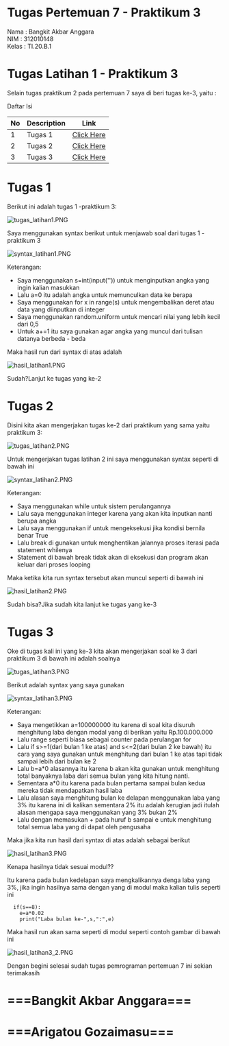 # Tugas Pertemuan 7 - Praktikum 3

Nama : Bangkit Akbar Anggara<br>
NIM : 312010148<br>
Kelas : TI.20.B.1<br>

# Tugas Latihan 1 - Praktikum 3

Selain tugas praktikum 2 pada pertemuan 7 saya di beri tugas ke-3, yaitu :

Daftar Isi 

| No | Description | Link
| --- | ---- | ----
| 1 | Tugas 1 | [Click Here](#Tugas-1)
| 2 | Tugas 2 | [Click Here](#Tugas-2)
| 3 | Tugas 3 | [Click Here](#Tugas-3)

# Tugas 1
Berikut ini adalah tugas 1 -praktikum 3:

![tugas_latihan1.PNG](Pic/tugas_latihan1.PNG)

Saya menggunakan syntax berikut untuk menjawab soal dari tugas 1 - praktikum 3

![syntax_latihan1.PNG](Pic/syntax_latihan1.PNG)

Keterangan:
 - Saya menggunakan s=int(input('')) untuk menginputkan angka yang ingin kalian masukkan
 - Lalu a=0 itu adalah angka untuk memunculkan data ke berapa
 - Saya menggunakan for x in range(s) untuk mengembalikan deret atau data yang diinputkan di integer
 - Saya menggunakan random.uniform untuk mencari nilai yang lebih kecil dari 0,5
 - Untuk a+=1 itu saya gunakan agar angka yang muncul dari tulisan datanya berbeda - beda
 
Maka hasil run dari syntax di atas adalah

![hasil_latihan1.PNG](Pic/hasil_latihan1.PNG)

Sudah?Lanjut ke tugas yang ke-2

# Tugas 2

Disini kita akan mengerjakan tugas ke-2 dari praktikum yang sama yaitu praktikum 3:

![tugas_latihan2.PNG](Pic/tugas_latihan2.PNG)

Untuk mengerjakan tugas latihan 2 ini saya menggunakan syntax seperti di bawah ini

![syntax_latihan2.PNG](Pic/syntax_latihan2.PNG)

Keterangan:
 - Saya menggunakan while untuk sistem perulangannya
 - Lalu saya menggunakan integer karena yang akan kita inputkan nanti berupa angka
 - Lalu saya menggunakan if untuk mengeksekusi jika kondisi bernila benar True
 - Lalu break di gunakan untuk menghentikan jalannya proses iterasi  pada statement whilenya
 - Statement di bawah break tidak akan di eksekusi dan program akan keluar dari proses looping

Maka ketika kita run syntax tersebut akan muncul seperti di bawah ini

![hasil_latihan2.PNG](Pic/hasil_latihan2.PNG)

Sudah bisa?Jika sudah kita lanjut ke tugas yang ke-3

# Tugas 3

Oke di tugas kali ini yang ke-3 kita akan mengerjakan soal ke 3 dari praktikum 3 di bawah ini adalah soalnya

![tugas_latihan3.PNG](Pic/tugas_latihan3.PNG)

Berikut adalah syntax yang saya gunakan

![syntax_latihan3.PNG](Pic/syntax_latihan3.PNG)

Keterangan:
 - Saya mengetikkan a=100000000 itu karena di soal kita disuruh menghitung laba dengan modal yang di berikan yaitu Rp.100.000.000
 - Lalu range seperti biasa sebagai counter pada perulangan for
 - Lalu if s>=1(dari bulan 1 ke atas) and s<=2(dari bulan 2 ke bawah) itu cara yang saya gunakan untuk menghitung dari bulan 1 ke atas tapi tidak sampai lebih dari bulan ke 2
 - Lalu b=a*0 alasannya itu karena b akan kita gunakan untuk menghitung total banyaknya laba dari semua bulan yang kita hitung nanti.
 - Sementara a*0 itu karena pada bulan pertama sampai bulan kedua mereka tidak mendapatkan hasil laba
 - Lalu alasan saya menghitung bulan ke delapan menggunakan laba yang 3% itu karena ini di kalikan sementara 2% itu adalah kerugian jadi itulah alasan mengapa saya menggunakan yang 3% bukan 2% 
 - Lalu dengan memasukan + pada huruf b sampai e untuk menghitung total semua laba yang di dapat oleh pengusaha
 
Maka jika kita run hasil dari syntax di atas adalah sebagai berikut

![hasil_latihan3.PNG](Pic/hasil_latihan3.PNG)

Kenapa hasilnya tidak sesuai modul??

Itu karena pada bulan kedelapan saya mengkalikannya denga laba yang 3%, jika ingin hasilnya sama dengan yang di modul maka kalian tulis seperti ini
      
      if(s==8):
        e=a*0.02
        print("Laba bulan ke-",s,":",e)

Maka hasil run akan sama seperti di modul seperti contoh gambar di bawah ini

![hasil_latihan3_2.PNG](Pic/hasil_latihan3_2.PNG)


Dengan begini selesai sudah tugas pemrograman pertemuan 7 ini sekian terimakasih

# ===Bangkit Akbar Anggara===
# ===Arigatou Gozaimasu===
